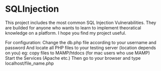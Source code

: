# SQLInjection
This project includes the most common SQL Injection Vulnerabilities. 
They are builded for anyone who wants to learn to implement theoratical knowledge on a platform.
I hope you find my project useful.

For configuration:
Change the db.php file according to your username and password
And locate all PHP files to your testing server (location depends on you)
eg: copy files to MAMP/htdocs (for mac users who use MAMP)
Start the Services (Apache etc.)
Then go to your browser and type localhost/file_name.php 
